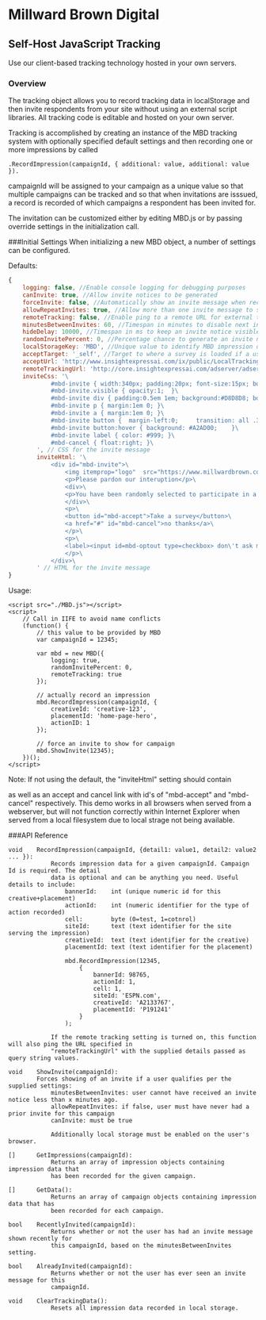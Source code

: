 ﻿# Millward Brown Digital
## Self-Host JavaScript Tracking

Use our client-based tracking technology hosted in your own servers.

### Overview
The tracking object allows you to record tracking data in localStorage and then invite respondents from your site without using an external script libraries. All tracking code is editable and hosted on your own server.

Tracking is accomplished by creating an instance of the MBD tracking system with optionally specified default settings and then recording one or more impressions by called 

    .RecordImpression(campaignId, { additional: value, additional: value }).

campaignId will be assigned to your campaign as a unique value so that multiple campaigns can be tracked and so that when invitations are isssued, a record is recorded of which campaigns a respondent has been invited for. 

The invitation can be customized either by editing MBD.js or by passing override settings in the initialization call. 

###Initial Settings
When initializing a new MBD object, a number of settings can be configured.

Defaults:
```javascript
{
    logging: false, //Enable console logging for debugging purposes
    canInvite: true, //Allow invite notices to be generated
    forceInvite: false, //Automatically show an invite message when recording an impression
    allowRepeatInvites: true, //Allow more than one invite message to show for a given campaign
    remoteTracking: false, //Enable ping to a remote URL for external tracking
    minutesBetweenInvites: 60, //Timespan in minutes to disable next invite from being generated
    hideDelay: 10000, //Timespan in ms to keep an invite notice visible (10 seconds default)
    randomInvitePercent: 0, //Percentage chance to generate an invite notice when an impression is recorded (value 0 - 100)
    localStorageKey: 'MBD', //Unique value to identify MBD impression data in local storage
    acceptTarget: '_self', //Target to where a survey is loaded if a user accepts a survey invite
    acceptUrl: 'http://www.insightexpressai.com/ix/public/LocalTracking', //MBD Routing URL for delivery to a survey
    remoteTrackingUrl: 'http://core.insightexpressai.com/adserver/adserveresi.aspx', //MBD impression tracking URL
    inviteCss: '\
			#mbd-invite { width:340px; padding:20px; font-size:15px; box-sizing:border-box; background:#F4F4F4; position:fixed; bottom: 0; right:8px;    box-shadow: 0 0 5px rgba(0, 0, 0, 0.45); opacity:0; transition: all 1s; }\
			#mbd-invite.visible { opacity:1;  }\
			#mbd-invite div { padding:0.5em 1em; background:#D8D8D8; border-radius:4px; }\
			#mbd-invite p { margin:1em 0; }\
			#mbd-invite a { margin:1em 0; }\
			#mbd-invite button {  margin-left:0;     transition: all .3s ease 0s; background: #6A8012;    color: #fff;    border: none;    font-size: 20px;    padding: 10px 20px; }\
			#mbd-invite button:hover { background: #A2AD00;    }\
			#mbd-invite label { color: #999; }\
			#mbd-cancel { float:right; }\
		', // CSS for the invite message
        inviteHtml: '\
			<div id="mbd-invite">\
				<img itemprop="logo"  src="https://www.millwardbrown.com/Sitefinity/WebsiteTemplates/Basic/App_Themes/MB_Basic/img/design/MB-logo-horizontal.png">\
				<p>Please pardon our interuption</p>\
				<div>\
				<p>You have been randomly selected to participate in a brief online survey. <br><br>Would you take a few minutes and help us before continuing?</p>\
				</div>\
				<p>\
				<button id="mbd-accept">Take a survey</button>\
				<a href="#" id="mbd-cancel">no thanks</a>\
				</p>\
				<p>\
				<label><input id=mbd-optout type=checkbox> don\'t ask me again<label>\
				</p>\
			</div>\
		' // HTML for the invite message
}
```
    
Usage:

```
<script src="./MBD.js"></script>
<script>
    // Call in IIFE to avoid name conflicts
    (function() {
        // this value to be provided by MBD
        var campaignId = 12345; 

        var mbd = new MBD({
            logging: true,
            randomInvitePercent: 0,
            remoteTracking: true
        });

        // actually record an impression
        mbd.RecordImpression(campaignId, {
            creativeId: 'creative-123', 
            placementId: 'home-page-hero',
            actionID: 1
        });

        // force an invite to show for campaign
        mbd.ShowInvite(12345);
    })();	
</script>
```
Note:   If not using the default, the "inviteHtml" setting should contain <div id="mbd-invite"> as well as
        an accept and cancel link with id's of "mbd-accept" and "mbd-cancel" respectively. This demo works in
	all browsers when served from a webserver, but will not function correctly within Internet Explorer 
	when served from a local filesystem due to local strage not being available.
        
	
###API Reference

```
void    RecordImpression(campaignId, {detail1: value1, detail2: value2 ... }): 
            Records impression data for a given campaignId. Campaign Id is required. The detail
            data is optional and can be anything you need. Useful details to include:
                bannerId:    int (unique numeric id for this creative+placement)
                actionId:    int (numeric identifier for the type of action recorded)
                cell:        byte (0=test, 1=cotnrol)
                siteId:      text (text identifier for the site serving the impression)
                creativeId:  text (text identifier for the creative)
                placementId: text (text identifier for the placement)
            
                mbd.RecordImpression(12345,
                    {
                        bannerId: 98765,
                        actionId: 1,
                        cell: 1,
                        siteId: 'ESPN.com',
                        creativeId: 'A2133767',
                        placementId: 'P191241'
                    }
                );
            
            If the remote tracking setting is turned on, this function will also ping the URL specified in
            "remoteTrackingUrl" with the supplied details passed as query string values. 
```

```
void    ShowInvite(campaignId): 
        Forces showing of an invite if a user qualifies per the supplied settings:
            minutesBetweenInvites: user cannot have received an invite notice less than x minutes ago.
            allowRepeatInvites: if false, user must have never had a prior invite for this campaign
            canInvite: must be true
            
            Additionally local storage must be enabled on the user's browser. 
```

```
[]      GetImpressions(campaignId): 
            Returns an array of impression objects containing impression data that
            has been recorded for the given campaign.
```

```
[]      GetData(): 
            Returns an array of campaign objects containing impression data that has
            been recorded for each campaign.
```

```
bool    RecentlyInvited(campaignId): 
            Returns whether or not the user has had an invite message shown recently for
            this campaignId, based on the minutesBetweenInvites setting.
```

```
bool    AlreadyInvited(campaignId): 
            Returns whether or not the user has ever seen an invite message for this
            campaignId.
```

```
void    ClearTrackingData(): 
            Resets all impression data recorded in local storage. 
```



